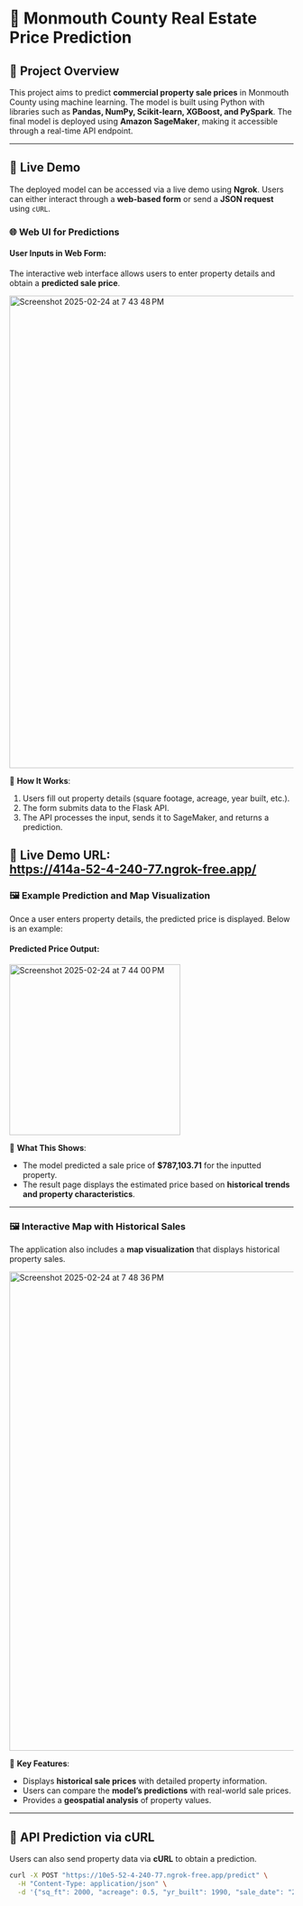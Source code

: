# 🏡 Monmouth County Real Estate Price Prediction

## 📌 Project Overview
This project aims to predict **commercial property sale prices** in Monmouth County using machine learning. The model is built using Python with libraries such as **Pandas, NumPy, Scikit-learn, XGBoost, and PySpark**. The final model is deployed using **Amazon SageMaker**, making it accessible through a real-time API endpoint.

---

## 🚀 Live Demo
The deployed model can be accessed via a live demo using **Ngrok**. Users can either interact through a **web-based form** or send a **JSON request** using `cURL`.

### 🌐 **Web UI for Predictions**
#### **User Inputs in Web Form:**
The interactive web interface allows users to enter property details and obtain a **predicted sale price**.

<img width="838" alt="Screenshot 2025-02-24 at 7 43 48 PM" src="https://github.com/user-attachments/assets/4c953b53-1983-4322-9e6b-1a2d05a3b74f" />


📌 **How It Works**:
1. Users fill out property details (square footage, acreage, year built, etc.).
2. The form submits data to the Flask API.
3. The API processes the input, sends it to SageMaker, and returns a prediction.

🔗 **Live Demo URL:**  
https://414a-52-4-240-77.ngrok-free.app/
---

### 🖼 **Example Prediction and Map Visualization**
Once a user enters property details, the predicted price is displayed. Below is an example:

#### **Predicted Price Output:**
<img width="303" alt="Screenshot 2025-02-24 at 7 44 00 PM" src="https://github.com/user-attachments/assets/6d725aba-05b2-479e-ab19-511adda52760" />

📌 **What This Shows**:
- The model predicted a sale price of **$787,103.71** for the inputted property.
- The result page displays the estimated price based on **historical trends and property characteristics**.

---

### 🖼 **Interactive Map with Historical Sales**
The application also includes a **map visualization** that displays historical property sales.

<img width="850" alt="Screenshot 2025-02-24 at 7 48 36 PM" src="https://github.com/user-attachments/assets/e3babed1-9b64-431d-b9fa-6ac62f56afcc" />


📌 **Key Features**:
- Displays **historical sale prices** with detailed property information.
- Users can compare the **model’s predictions** with real-world sale prices.
- Provides a **geospatial analysis** of property values.

---

## 📡 API Prediction via cURL
Users can also send property data via **cURL** to obtain a prediction.

```sh
curl -X POST "https://10e5-52-4-240-77.ngrok-free.app/predict" \
  -H "Content-Type: application/json" \
  -d '{"sq_ft": 2000, "acreage": 0.5, "yr_built": 1990, "sale_date": "2024-01-01", "latitude": 40.2, "longitude": -74.0, "total_assmnt": 500000, "taxes_1": 12000, "municipality": "Town A", "property_class": "Class B", "type_use": "Retail", "neigh": "Downtown"}'
